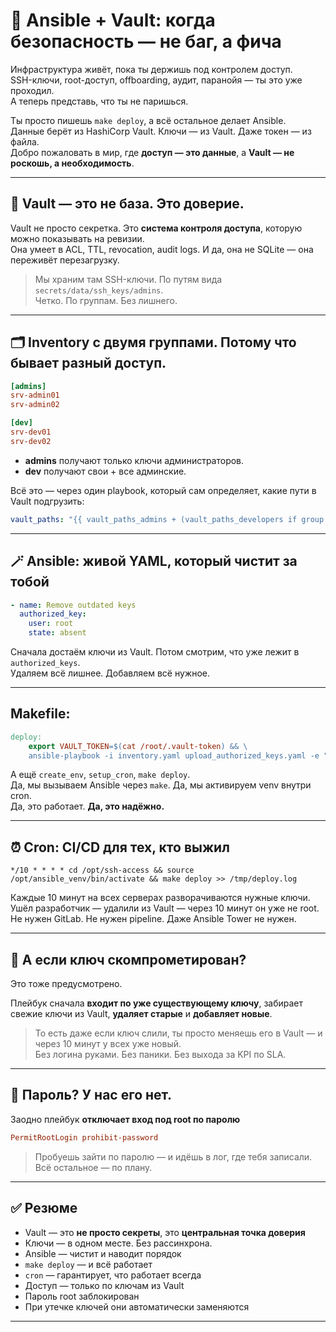 # 🔐 Ansible + Vault: когда безопасность — не баг, а фича

Инфраструктура живёт, пока ты держишь под контролем доступ.  
SSH-ключи, root-доступ, offboarding, аудит, паранойя — ты это уже проходил.  
А теперь представь, что ты не паришься.

Ты просто пишешь `make deploy`, а всё остальное делает Ansible.  
Данные берёт из HashiCorp Vault. Ключи — из Vault. Даже токен — из файла.  
Добро пожаловать в мир, где **доступ — это данные**, а **Vault — не роскошь, а необходимость**.

---

## 🛅 Vault — это не база. Это доверие.

Vault не просто секретка. Это **система контроля доступа**, которую можно показывать на ревизии.  
Она умеет в ACL, TTL, revocation, audit logs. И да, она не SQLite — она переживёт перезагрузку.

> Мы храним там SSH-ключи. По путям вида `secrets/data/ssh_keys/admins`.  
> Четко. По группам. Без лишнего.

---

## 🗂️ Inventory с двумя группами. Потому что бывает разный доступ.

```ini
[admins]
srv-admin01
srv-admin02

[dev]
srv-dev01
srv-dev02
```

- **admins** получают только ключи администраторов.
- **dev** получают свои + все админские.

Всё это — через один playbook, который сам определяет, какие пути в Vault подгрузить:

```yaml
vault_paths: "{{ vault_paths_admins + (vault_paths_developers if group == 'dev' else []) }}"
```

---

## 🪄 Ansible: живой YAML, который чистит за тобой

```yaml
- name: Remove outdated keys
  authorized_key:
    user: root
    state: absent
```

Сначала достаём ключи из Vault. Потом смотрим, что уже лежит в `authorized_keys`.  
Удаляем всё лишнее. Добавляем всё нужное.  

---

##  Makefile:

```makefile
deploy:
	export VAULT_TOKEN=$(cat /root/.vault-token) && \
	ansible-playbook -i inventory.yaml upload_authorized_keys.yaml -e "group=admins keys=admins"
```

А ещё `create_env`, `setup_cron`, `make deploy`.  
Да, мы вызываем Ansible через `make`. Да, мы активируем venv внутри cron.  
Да, это работает. **Да, это надёжно.**

---

## ⏰ Cron: CI/CD для тех, кто выжил

```cron
*/10 * * * * cd /opt/ssh-access && source /opt/ansible_venv/bin/activate && make deploy >> /tmp/deploy.log
```

Каждые 10 минут на всех серверах разворачиваются нужные ключи.  
Ушёл разработчик — удалили из Vault — через 10 минут он уже не root.  
Не нужен GitLab. Не нужен pipeline. Даже Ansible Tower не нужен.

---

## 🔁 А если ключ скомпрометирован?

Это тоже предусмотрено.

Плейбук сначала **входит по уже существующему ключу**, забирает свежие ключи из Vault, **удаляет старые** и **добавляет новые**.

> То есть даже если ключ слили, ты просто меняешь его в Vault — и через 10 минут у всех уже новый.  
> Без логина руками. Без паники. Без выхода за KPI по SLA.

---

## 🚫 Пароль? У нас его нет.

Заодно плейбук **отключает вход под root по паролю**

```ini
PermitRootLogin prohibit-password
```

> Пробуешь зайти по паролю — и идёшь в лог, где тебя записали.  
> Всё остальное — по плану.

---

## ✅ Резюме

- Vault — это **не просто секреты**, это **центральная точка доверия**
- Ключи — в одном месте. Без рассинхрона.
- Ansible — чистит и наводит порядок
- `make deploy` — и всё работает
- `cron` — гарантирует, что работает всегда
- Доступ — только по ключам из Vault
- Пароль root заблокирован
- При утечке ключей они автоматически заменяются

---


